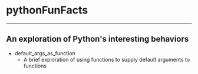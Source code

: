 # pythonFunFacts
-----
An exploration of Python's interesting behaviors
------
* default_args_as_function
	* A brief exploration of using functions to supply default arguments to functions
